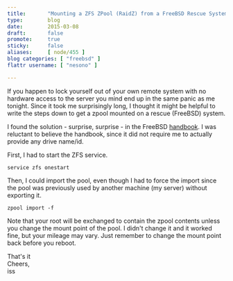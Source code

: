 ```yaml
---
title:       "Mounting a ZFS ZPool (RaidZ) from a FreeBSD Rescue System"
type:        blog
date:        2015-03-08
draft:       false
promote:     true
sticky:      false
aliases:     [ node/455 ]
blog categories: [ "freebsd" ]
flattr username: [ "nesono" ]

---
```


<!--more-->
If you happen to lock yourself out of your own remote system with no hardware access to the server you mind end up in the same panic as me tonight.
Since it took me surprisingly long, I thought it might be helpful to write the steps down to get a zpool mounted on a rescue (FreeBSD) system.
<!--break-->
I found the solution - surprise, surprise - in the FreeBSD [handbook][1].
I was reluctant to believe the handbook, since it did not require me to actually provide any drive name/id.

First, I had to start the ZFS service.
<pre><code class="bash">service zfs onestart</code></pre>
Then, I could import the pool, even though I had to force the import since the pool was previously used by another machine (my server) without exporting it.
<pre><code class="bash">zpool import -f</code></pre>

Note that your root will be exchanged to contain the zpool contents unless you change the mount point of the pool. I didn't change it and it worked fine, but your mileage may vary.
Just remember to change the mount point back before you reboot.

That's it  
Cheers,  
iss

[1]: https://www.freebsd.org/doc/handbook/zfs-quickstart.html  "FreeBSD Handbook ZFS"
